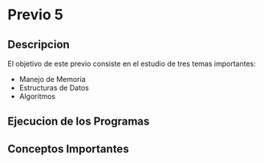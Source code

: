 # Previo 5
## Descripcion
El objetivo de este previo consiste en el estudio de tres temas importantes:
- Manejo de Memoria
- Estructuras de Datos
- Algoritmos

## Ejecucion de los Programas


## Conceptos Importantes
